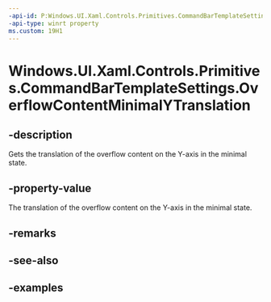 ```yaml
---
-api-id: P:Windows.UI.Xaml.Controls.Primitives.CommandBarTemplateSettings.OverflowContentMinimalYTranslation
-api-type: winrt property
ms.custom: 19H1
---
```


<!-- Property syntax.
public double OverflowContentMinimalYTranslation { get; }
-->

# Windows.UI.Xaml.Controls.Primitives.CommandBarTemplateSettings.OverflowContentMinimalYTranslation

## -description

Gets the translation of the overflow content on the Y-axis in the minimal state.



## -property-value

The translation of the overflow content on the Y-axis in the minimal state.

## -remarks

## -see-also

## -examples

